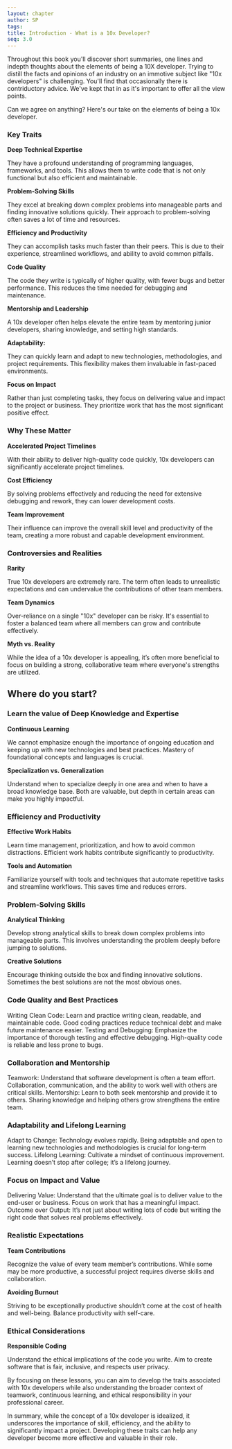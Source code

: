 ```yaml
---
layout: chapter
author: SP
tags:
title: Introduction - What is a 10x Developer?
seq: 3.0
---
```


Throughout this book you'll discover short summaries, one lines and indepth thoughts about the elements of being a 10X developer.
Trying to distill the facts and opinions of an industry on an immotive subject like "10x developers" is challenging.
You'll find that occasionally there is contriductory advice.  We've kept that in as it's important to offer all the view points.

Can we agree on anything? Here's our take on the elements of being a 10x developer.

### Key Traits

**Deep Technical Expertise**

They have a profound understanding of programming languages, frameworks, and tools. This allows them to write code that is not only functional but also efficient and maintainable.

**Problem-Solving Skills**

They excel at breaking down complex problems into manageable parts and finding innovative solutions quickly. Their approach to problem-solving often saves a lot of time and resources.

**Efficiency and Productivity**

They can accomplish tasks much faster than their peers. This is due to their experience, streamlined workflows, and ability to avoid common pitfalls.

**Code Quality**

The code they write is typically of higher quality, with fewer bugs and better performance. This reduces the time needed for debugging and maintenance.

**Mentorship and Leadership**

A 10x developer often helps elevate the entire team by mentoring junior developers, sharing knowledge, and setting high standards.

**Adaptability:**

They can quickly learn and adapt to new technologies, methodologies, and project requirements. This flexibility makes them invaluable in fast-paced environments.

**Focus on Impact**

Rather than just completing tasks, they focus on delivering value and impact to the project or business. They prioritize work that has the most significant positive effect.

### Why These Matter

**Accelerated Project Timelines**

With their ability to deliver high-quality code quickly, 10x developers can significantly accelerate project timelines.

**Cost Efficiency**

By solving problems effectively and reducing the need for extensive debugging and rework, they can lower development costs.

**Team Improvement**

Their influence can improve the overall skill level and productivity of the team, creating a more robust and capable development environment.

### Controversies and Realities

**Rarity**

True 10x developers are extremely rare. The term often leads to unrealistic expectations and can undervalue the contributions of other team members.

**Team Dynamics**

Over-reliance on a single "10x" developer can be risky. It's essential to foster a balanced team where all members can grow and contribute effectively.

**Myth vs. Reality**

While the idea of a 10x developer is appealing, it’s often more beneficial to focus on building a strong, collaborative team where everyone's strengths are utilized.


## Where do you start?

### Learn the value of Deep Knowledge and Expertise

**Continuous Learning**

We cannot emphasize enough the importance of ongoing education and keeping up with new technologies and best practices. Mastery of foundational concepts and languages is crucial.

**Specialization vs. Generalization**

Understand when to specialize deeply in one area and when to have a broad knowledge base. Both are valuable, but depth in certain areas can make you highly impactful.

### Efficiency and Productivity
**Effective Work Habits**

Learn time management, prioritization, and how to avoid common distractions. Efficient work habits contribute significantly to productivity.

**Tools and Automation**

Familiarize yourself with tools and techniques that automate repetitive tasks and streamline workflows. This saves time and reduces errors.

### Problem-Solving Skills

**Analytical Thinking**

Develop strong analytical skills to break down complex problems into manageable parts. This involves understanding the problem deeply before jumping to solutions.

**Creative Solutions**

Encourage thinking outside the box and finding innovative solutions. Sometimes the best solutions are not the most obvious ones.

### Code Quality and Best Practices
Writing Clean Code: Learn and practice writing clean, readable, and maintainable code. Good coding practices reduce technical debt and make future maintenance easier.
Testing and Debugging: Emphasize the importance of thorough testing and effective debugging. High-quality code is reliable and less prone to bugs.

### Collaboration and Mentorship
Teamwork: Understand that software development is often a team effort. Collaboration, communication, and the ability to work well with others are critical skills.
Mentorship: Learn to both seek mentorship and provide it to others. Sharing knowledge and helping others grow strengthens the entire team.

### Adaptability and Lifelong Learning
Adapt to Change: Technology evolves rapidly. Being adaptable and open to learning new technologies and methodologies is crucial for long-term success.
Lifelong Learning: Cultivate a mindset of continuous improvement. Learning doesn’t stop after college; it’s a lifelong journey.

### Focus on Impact and Value

Delivering Value: Understand that the ultimate goal is to deliver value to the end-user or business. Focus on work that has a meaningful impact.
Outcome over Output: It’s not just about writing lots of code but writing the right code that solves real problems effectively.

### Realistic Expectations

**Team Contributions**

Recognize the value of every team member’s contributions. While some may be more productive, a successful project requires diverse skills and collaboration.

**Avoiding Burnout**

Striving to be exceptionally productive shouldn’t come at the cost of health and well-being. Balance productivity with self-care.

### Ethical Considerations

**Responsible Coding**

Understand the ethical implications of the code you write. Aim to create software that is fair, inclusive, and respects user privacy.


By focusing on these lessons, you can aim to develop the traits associated with 10x developers while also understanding the broader context of teamwork, continuous learning, and ethical responsibility in your professional career.

In summary, while the concept of a 10x developer is idealized, it underscores the importance of skill, efficiency, and the ability to significantly impact a project. Developing these traits can help any developer become more effective and valuable in their role.